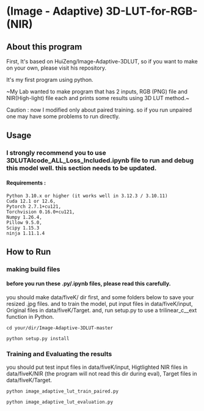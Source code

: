  # **(Image - Adaptive) 3D-LUT-for-RGB-(NIR)**

 
## About this program
First, It's based on HuiZeng/Image-Adaptive-3DLUT, so if you want to make on your own, please visit his repository.

It's my first program using python. 

~My Lab wanted to make program that has 2 inputs, RGB (PNG) file and NIR(High-light) file each and prints some results using 3D LUT method.~

Caution : now I modified only about paired training. so if you run unpaired one may have some problems to run directly.


## Usage
### I strongly recommend you to use 3DLUTAIcode_ALL_Loss_Included.ipynb file to run and debug this model well. this section needs to be updated.
#### Requirements : 

```
Python 3.10.x or higher (it works well in 3.12.3 / 3.10.11)
Cuda 12.1 or 12.6, 
Pytorch 2.7.1+cu121,
Torchvision 0.16.0+cu121,
Numpy 1.26.4, 
Pillow 9.5.0, 
Scipy 1.15.3
ninja 1.11.1.4
```

## How to Run

### making build files

#### before you run these .py/.ipynb files, please read this carefully.

you should make data/fiveK/ dir first, and some folders below to save your resized .jpg files.
and to train the model, put input files in data/fiveK/input, Original files in data/fiveK/Target.
and, run setup.py to use a trilinear_c__ext function in Python.


```
cd your/dir/Image-Adaptive-3DLUT-master

python setup.py install

```

### Training and Evaluating the results

you should put test input files in data/fiveK/input, Higtlighted NIR files in data/fiveK/NIR (the program will not read this dir during eval), Target files in data/fiveK/Target.


```
python image_adaptive_lut_train_paired.py

python image_adaptive_lut_evaluation.py
```
